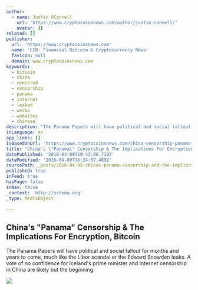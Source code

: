 ```yaml
---
author:
  - name: Justin OConnell
    url: 'https://www.cryptocoinsnews.com/author/justin-connell/'
    avatar: {}
related: []
publisher:
  url: 'https://www.cryptocoinsnews.com'
  name: 'CCN: Financial Bitcoin & Cryptocurrency News'
  favicon: null
  domain: www.cryptocoinsnews.com
keywords:
  - bitcoin
  - china
  - censored
  - censorship
  - panama
  - internet
  - leaked
  - weibo
  - websites
  - chinese
description: "The Panama Papers will have political and social fallout for months and years to come, much like the Libor scandal or the Edward Snowden leaks. A vote of no confidence for Iceland's prime minister and Internet censorship in China are likely but the beginning."
inLanguage: en
app_links: []
isBasedOnUrl: 'https://www.cryptocoinsnews.com/china-censorship-panama-encryption-bitcoin/'
title: "China's \"Panama\" Censorship & The Implications For Encryption, Bitcoin"
datePublished: '2016-04-09T19:43:06.710Z'
dateModified: '2016-04-09T16:24:07.489Z'
sourcePath: _posts/2016-04-09-chinas-panama-censorship-and-the-implications-for-encryptio.md
published: true
inFeed: true
hasPage: false
inNav: false
_context: 'http://schema.org'
_type: MediaObject

---
```

<article style=""><h1>China's "Panama" Censorship &amp; The Implications For Encryption, Bitcoin</h1><p>The Panama Papers will have political and social fallout for months and years to come, much like the Libor scandal or the Edward Snowden leaks. A vote of no confidence for Iceland's prime minister and Internet censorship in China are likely but the beginning.</p><img src="https://www.cryptocoinsnews.com/wp-content/uploads/2016/04/Book-censorship.jpg" /></article>